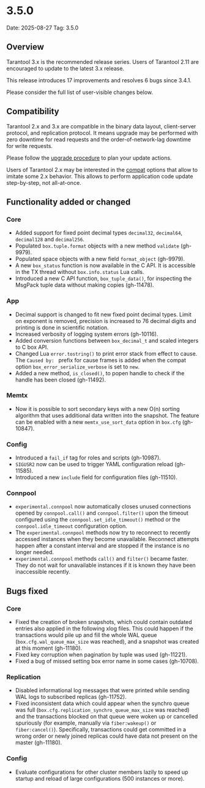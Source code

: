# 3.5.0

Date: 2025-08-27
Tag: 3.5.0

## Overview

Tarantool 3.x is the recommended release series. Users of Tarantool 2.11 are
encouraged to update to the latest 3.x release.

This release introduces 17 improvements and resolves 6 bugs since 3.4.1.

Please consider the full list of user-visible changes below.

## Compatibility

Tarantool 2.x and 3.x are compatible in the binary data layout, client-server
protocol, and replication protocol. It means upgrade may be performed
with zero downtime for read requests and the order-of-network-lag downtime for
write requests.

Please follow the [upgrade procedure][upgrade] to plan your update actions.

Users of Tarantool 2.x may be interested in the [compat][compat] options that
allow to imitate some 2.x behavior. This allows to perform application code
update step-by-step, not all-at-once.

[compat]: https://www.tarantool.io/en/doc/latest/reference/configuration/configuration_reference/#compat

[upgrade]: https://www.tarantool.io/en/doc/latest/book/admin/upgrades/

## Functionality added or changed

### Core

* Added support for fixed point decimal types `decimal32`, `decimal64`,
  `decimal128` and `decimal256`.
* Populated `box.tuple.format` objects with a new method `validate` (gh-9979).
* Populated space objects with a new field `format_object` (gh-9979).
* A new `box_status` function is now available in the C API. It is accessible
  in the TX thread without `box.info.status` Lua calls.
* Introduced a new C API function, `box_tuple_data()`, for inspecting
  the MsgPack tuple data without making copies (gh-11478).

### App

* Decimal support is changed to fit new fixed point decimal types.
  Limit on exponent is removed, precision is increased to 76 decimal digits
  and printing is done in scientific notation.
* Increased verbosity of logging system errors (gh-10116).
* Added conversion functions between `box_decimal_t` and scaled integers
  to C box API.
* Changed Lua `error.tostring()` to print error stack from effect to cause.
  The `Caused by: ` prefix for cause frames is added when the compat option
  `box_error_serialize_verbose` is set to `new`.
* Added a new method, `is_closed()`, to popen handle to check if the handle
  has been closed (gh-11492).

### Memtx

* Now it is possible to sort secondary keys with a new O(n) sorting
  algorithm that uses additional data written into the snapshot. The
  feature can be enabled with a new `memtx_use_sort_data` option in
  `box.cfg` (gh-10847).

### Config

* Introduced a `fail_if` tag for roles and scripts (gh-10987).
* `SIGUSR2` now can be used to trigger YAML configuration reload (gh-11585).
* Introduced a new `include` field for configuration files (gh-11510).

### Connpool

* `experimental.connpool` now automatically closes unused connections opened by
  `connpool.call()` and `connpool.filter()` upon the timeout configured using
  the `connpool.set_idle_timeout()` method or the `connpool.idle_timeout`
  configuration option.
* The `experimental.connpool` methods now try to reconnect to recently accessed
  instances when they become unavailable. Reconnect attempts happen after a
  constant interval and are stopped if the instance is no longer needed.
* `experimental.connpool` methods `call()` and `filter()` became faster. They do
  not wait for unavailable instances if it is known they have been inaccessible
  recently.

## Bugs fixed

### Core

* Fixed the creation of broken snapshots, which could contain outdated entries
  also applied in the following xlog files. This could happen if the
  transactions would pile up and fill the whole WAL queue
  (`box.cfg.wal_queue_max_size` was reached), and a snapshot was created at this
  moment (gh-11180).
* Fixed key corruption when pagination by tuple was used (gh-11221).
* Fixed a bug of missed setting box error name in some cases (gh-10708).

### Replication

* Disabled informational log messages that were printed while sending WAL logs
  to subscribed replicas (gh-11752).
* Fixed inconsistent data which could appear when the synchro queue was full
  (`box.cfg.replication_synchro_queue_max_size` was reached) and the
  transactions blocked on that queue were woken up or cancelled spuriously (for
  example, manually via `fiber:wakeup()` or `fiber:cancel()`). Specifically,
  transactions could get committed in a wrong order or newly joined replicas
  could have data not present on the master (gh-11180).

### Config

* Evaluate configurations for other cluster members lazily to speed up startup
  and reload of large configurations (500 instances or more).
